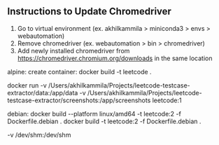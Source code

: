 ## Instructions to Update Chromedriver
1. Go to virtual environment (ex. akhilkammila > miniconda3 > envs > webautomation)
2. Remove chromedriver (ex. webautomation > bin > chromedriver)
3. Add newly installed chromedriver from https://chromedriver.chromium.org/downloads in the same location

alpine:
create container:
docker build -t leetcode .

docker run -v /Users/akhilkammila/Projects/leetcode-testcase-extractor/data:/app/data -v /Users/akhilkammila/Projects/leetcode-testcase-extractor/screenshots:/app/screenshots leetcode:1

debian:
docker build --platform linux/amd64 -t leetcode:2 -f Dockerfile.debian .
docker build -t leetcode:2 -f Dockerfile.debian .


-v /dev/shm:/dev/shm 
